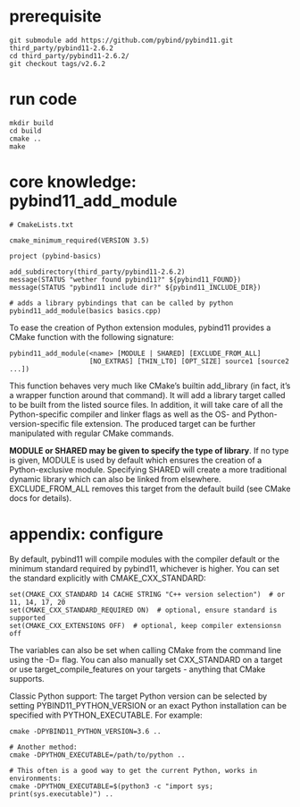 # prerequisite
~~~
git submodule add https://github.com/pybind/pybind11.git third_party/pybind11-2.6.2
cd third_party/pybind11-2.6.2/
git checkout tags/v2.6.2
~~~


# run code

~~~
mkdir build
cd build
cmake ..
make
~~~


# core knowledge: pybind11_add_module
~~~
# CmakeLists.txt

cmake_minimum_required(VERSION 3.5)

project (pybind-basics)

add_subdirectory(third_party/pybind11-2.6.2)
message(STATUS "wether found pybind11?" ${pybind11_FOUND})
message(STATUS "pybind11 include dir?" ${pybind11_INCLUDE_DIR})

# adds a library pybindings that can be called by python
pybind11_add_module(basics basics.cpp)
~~~


To ease the creation of Python extension modules, pybind11 provides a CMake function with the following signature:
~~~
pybind11_add_module(<name> [MODULE | SHARED] [EXCLUDE_FROM_ALL]
                    [NO_EXTRAS] [THIN_LTO] [OPT_SIZE] source1 [source2 ...])
~~~

This function behaves very much like CMake’s builtin add_library (in fact, it’s a wrapper function around that command). It will add a library target called <name> to be built from the listed source files. In addition, it will take care of all the Python-specific compiler and linker flags as well as the OS- and Python-version-specific file extension. The produced target <name> can be further manipulated with regular CMake commands.


**MODULE or SHARED may be given to specify the type of library**. If no type is given, MODULE is used by default which ensures the creation of a Python-exclusive module. Specifying SHARED will create a more traditional dynamic library which can also be linked from elsewhere. EXCLUDE_FROM_ALL removes this target from the default build (see CMake docs for details).



# appendix: configure
By default, pybind11 will compile modules with the compiler default or the minimum standard required by pybind11, whichever is higher. You can set the standard explicitly with CMAKE_CXX_STANDARD:

~~~
set(CMAKE_CXX_STANDARD 14 CACHE STRING "C++ version selection")  # or 11, 14, 17, 20
set(CMAKE_CXX_STANDARD_REQUIRED ON)  # optional, ensure standard is supported
set(CMAKE_CXX_EXTENSIONS OFF)  # optional, keep compiler extensionsn off
~~~

The variables can also be set when calling CMake from the command line using the -D<variable>=<value> flag. You can also manually set CXX_STANDARD on a target or use target_compile_features on your targets - anything that CMake supports.

Classic Python support: The target Python version can be selected by setting PYBIND11_PYTHON_VERSION or an exact Python installation can be specified with PYTHON_EXECUTABLE. For example:

~~~
cmake -DPYBIND11_PYTHON_VERSION=3.6 ..

# Another method:
cmake -DPYTHON_EXECUTABLE=/path/to/python ..

# This often is a good way to get the current Python, works in environments:
cmake -DPYTHON_EXECUTABLE=$(python3 -c "import sys; print(sys.executable)") ..
~~~

